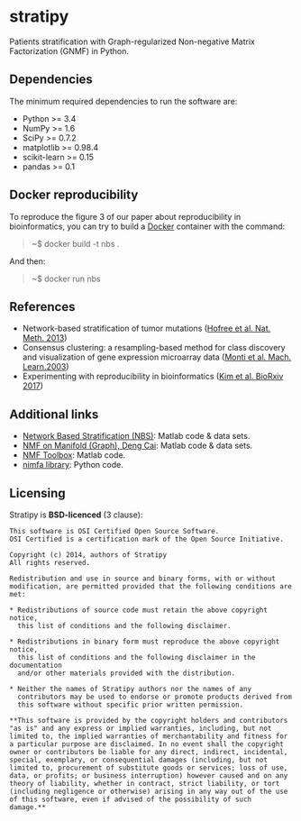 # stratipy
Patients stratification with Graph-regularized Non-negative Matrix Factorization (GNMF) in Python.

## Dependencies
The minimum required dependencies to run the software are:
  - Python >= 3.4
  - NumPy >= 1.6
  - SciPy >= 0.7.2
  - matplotlib >= 0.98.4
  - scikit-learn >= 0.15
  - pandas >= 0.1

## Docker reproducibility
To reproduce the figure 3 of our paper about reproducibility in bioinformatics, you can try to build a [Docker](http://docker.com) container with the command:

> ~$ docker build -t nbs .

And then:

> ~$ docker run nbs

## References
- Network-based stratification of tumor mutations ([Hofree et al. Nat. Meth. 2013](http://www.nature.com/nmeth/journal/v10/n11/full/nmeth.2651.html))
- Consensus clustering: a resampling-based method for class discovery and visualization of gene expression microarray data ([Monti et al. Mach. Learn.2003](http://link.springer.com/article/10.1023%2FA%3A1023949509487))
- Experimenting with reproducibility in bioinformatics ([Kim et al. BioRxiv 2017](http://www.biorxiv.org/content/early/2017/06/20/143503))

## Additional links
- [Network Based Stratification (NBS)](http://chianti.ucsd.edu/~mhofree/wordpress/?page_id=26): Matlab code & data sets.
- [NMF on Manifold (Graph), Deng Cai](http://www.cad.zju.edu.cn/home/dengcai/Data/GNMF.html): Matlab code & data sets.
- [NMF Toolbox](https://sites.google.com/site/nmftool/): Matlab code.
- [nimfa library](http://nimfa.biolab.si/): Python code.

## Licensing
Stratipy is **BSD-licenced** (3 clause):

    This software is OSI Certified Open Source Software.
    OSI Certified is a certification mark of the Open Source Initiative.

    Copyright (c) 2014, authors of Stratipy
    All rights reserved.

    Redistribution and use in source and binary forms, with or without
    modification, are permitted provided that the following conditions are met:

    * Redistributions of source code must retain the above copyright notice,
      this list of conditions and the following disclaimer.

    * Redistributions in binary form must reproduce the above copyright notice,
      this list of conditions and the following disclaimer in the documentation
      and/or other materials provided with the distribution.

    * Neither the names of Stratipy authors nor the names of any
      contributors may be used to endorse or promote products derived from
      this software without specific prior written permission.

    **This software is provided by the copyright holders and contributors
    "as is" and any express or implied warranties, including, but not
    limited to, the implied warranties of merchantability and fitness for
    a particular purpose are disclaimed. In no event shall the copyright
    owner or contributors be liable for any direct, indirect, incidental,
    special, exemplary, or consequential damages (including, but not
    limited to, procurement of substitute goods or services; loss of use,
    data, or profits; or business interruption) however caused and on any
    theory of liability, whether in contract, strict liability, or tort
    (including negligence or otherwise) arising in any way out of the use
    of this software, even if advised of the possibility of such
    damage.**
